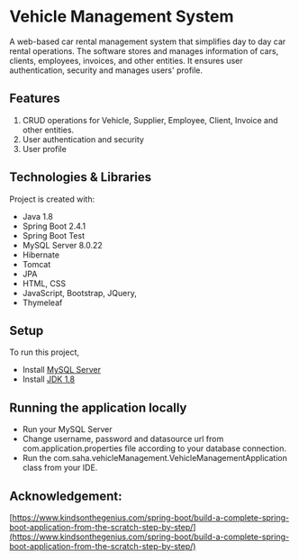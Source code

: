 # Vehicle Management System
   A web-based car rental management system that simplifies day to day car rental operations. The software stores and manages information of cars, clients, employees, invoices, and other entities. It ensures user authentication, security and manages users' profile. 

## Features
1. CRUD operations for Vehicle, Supplier, Employee, Client, Invoice and other entities.
2. User authentication and security 
3. User profile    

## Technologies & Libraries 
Project is created with:
* Java 1.8
* Spring Boot 2.4.1
* Spring Boot Test
* MySQL Server 8.0.22
* Hibernate 
* Tomcat
* JPA
* HTML, CSS
* JavaScript, Bootstrap, JQuery, 
* Thymeleaf
	
## Setup 
To run this project,
* Install [MySQL Server](https://dev.mysql.com/doc/mysql-installation-excerpt/8.0/en/windows-install-archive.html)
* Install [JDK 1.8](https://www.oracle.com/ca-en/java/technologies/javase/javase-jdk8-downloads.html)

## Running the application locally
* Run your MySQL Server
* Change username, password and datasource url from com.application.properties file according to your database connection.  
* Run the com.saha.vehicleManagement.VehicleManagementApplication class from your IDE.

## Acknowledgement: 
[https://www.kindsonthegenius.com/spring-boot/build-a-complete-spring-boot-application-from-the-scratch-step-by-step/](https://www.kindsonthegenius.com/spring-boot/build-a-complete-spring-boot-application-from-the-scratch-step-by-step/)

